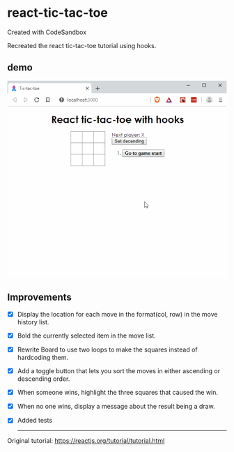 # react-tic-tac-toe
Created with CodeSandbox

Recreated the react tic-tac-toe tutorial using hooks.

## demo 
![](demo.gif)

## Improvements
- [x] Display the location for each move in the format(col, row) in the move history list.
- [x] Bold the currently selected item in the move list.
- [x] Rewrite Board to use two loops to make the squares instead of hardcoding them.
- [x] Add a toggle button that lets you sort the moves in either ascending or descending order.
- [x] When someone wins, highlight the three squares that caused the win.
- [x] When no one wins, display a message about the result being a draw.

- [x] Added tests
  ___
Original tutorial: https://reactjs.org/tutorial/tutorial.html
